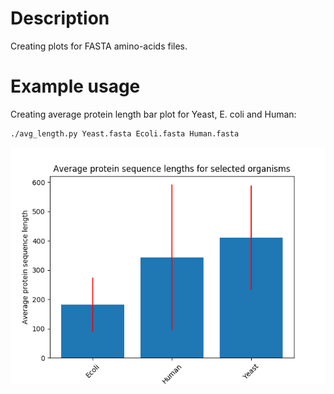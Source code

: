 # Description
Creating plots for FASTA amino-acids files.

# Example usage

Creating average protein length bar plot for Yeast, E. coli and Human:

```bash
./avg_length.py Yeast.fasta Ecoli.fasta Human.fasta
```

![alt text](https://github.com/moozeq/AWD_FASTA_plots/raw/master/avg_length.png "Average protein sequence lengths")